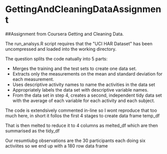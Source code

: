 # GettingAndCleaningDataAssignment

##Assignment from Coursera Getting and Cleaning Data.

The run_analsys.R script requires that the "UCI HAR Dataset" has been uncompressed
and loaded into the working directory.

The question splits the code natually into 5 parts:

* Merges the training and the test sets to create one data set.
* Extracts only the measurements on the mean and standard deviation for each measurement. 
* Uses descriptive activity names to name the activities in the data set
* Appropriately labels the data set with descriptive variable names. 
* From the data set in step 4, creates a second, independent tidy data set with the average of each variable for each activity and each subject.

The code is extendsively commented in-line so I wont reproduce that too much here,
in short it follos the first 4 stages to create data frame temp_df

That is then melted to reduce it to 4 columns as melted_df which are then
summarised as the tidy_df 

Our resumtiubg observations are the 30 participants each doing six activiites so
we end up with a 180 row data frame